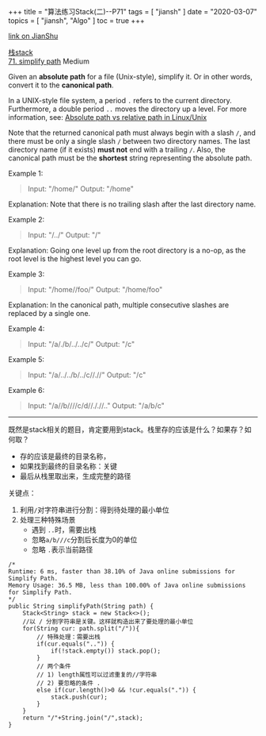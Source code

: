 +++
title = "算法练习Stack(二)--P71"
tags = [
    "jiansh"
]
date = "2020-03-07"
topics = [
    "jiansh",
    "Algo"
]
toc = true
+++



[link on JianShu](https://www.jianshu.com/p/f5a38317dcda)

[栈stack](https://leetcode.com/tag/stack/)  
[71. simplify path](https://leetcode.com/problems/simplify-path/) Medium

Given an **absolute path** for a file (Unix-style), simplify it. Or in other words, convert it to the **canonical path**.

In a UNIX-style file system, a period `.` refers to the current directory. Furthermore, a double period `..` moves the directory up a level. For more information, see: [Absolute path vs relative path in Linux/Unix](https://www.linuxnix.com/abslute-path-vs-relative-path-in-linuxunix/)

Note that the returned canonical path must always begin with a slash `/`, and there must be only a single slash `/` between two directory names. The last directory name (if it exists) **must not** end with a trailing `/`. Also, the canonical path must be the **shortest** string representing the absolute path.

Example 1:
>Input: "/home/"
Output: "/home"

Explanation: Note that there is no trailing slash after the last directory name.

Example 2:
>Input: "/../"
Output: "/"

Explanation: Going one level up from the root directory is a no-op, as the root level is the highest level you can go.

Example 3:
>Input: "/home//foo/"
Output: "/home/foo"

Explanation: In the canonical path, multiple consecutive slashes are replaced by a single one.

Example 4:
>Input: "/a/./b/../../c/"
Output: "/c"

Example 5:
>Input: "/a/../../b/../c//.//"
Output: "/c"

Example 6:
>Input: "/a//b////c/d//././/.."
Output: "/a/b/c"

---

既然是stack相关的题目，肯定要用到stack。栈里存的应该是什么？如果存？如何取？

- 存的应该是最终的目录名称，
- 如果找到最终的目录名称：关键
- 最后从栈里取出来，生成完整的路径

关键点：  
1. 利用`/`对字符串进行分割：得到待处理的最小单位  
2. 处理三种特殊场景
    - 遇到 `..`时，需要出栈
    - 忽略`a/b///c`分割后长度为0的单位
    - 忽略 `.`表示当前路径

```
/*
Runtime: 6 ms, faster than 38.10% of Java online submissions for Simplify Path.
Memory Usage: 36.5 MB, less than 100.00% of Java online submissions for Simplify Path.
*/
public String simplifyPath(String path) {
    Stack<String> stack = new Stack<>();
    //以 / 分割字符串是关键。这样就构造出来了要处理的最小单位
    for(String cur: path.split("/")){
        // 特殊处理：需要出栈
        if(cur.equals("..")) {
            if(!stack.empty()) stack.pop();
        }
        // 两个条件
        // 1) length属性可以过滤重复的//字符串
        // 2) 要忽略的条件 .
        else if(cur.length()>0 && !cur.equals(".")) {
            stack.push(cur);
        }
    }
    return "/"+String.join("/",stack);
}
```

